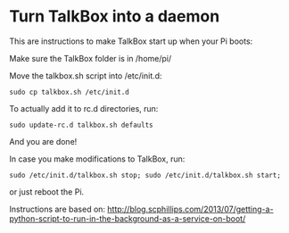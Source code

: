 Turn TalkBox into a daemon
==========================

This are instructions to make TalkBox start up when your Pi boots:

Make sure the TalkBox folder is in /home/pi/

Move the talkbox.sh script into /etc/init.d:

```
sudo cp talkbox.sh /etc/init.d
```

To actually add it to rc.d directories, run:

```
sudo update-rc.d talkbox.sh defaults
```



And you are done!

In case you make modifications to TalkBox, run:
```
sudo /etc/init.d/talkbox.sh stop; sudo /etc/init.d/talkbox.sh start;
```

or just reboot the Pi.


Instructions are based on:
http://blog.scphillips.com/2013/07/getting-a-python-script-to-run-in-the-background-as-a-service-on-boot/
